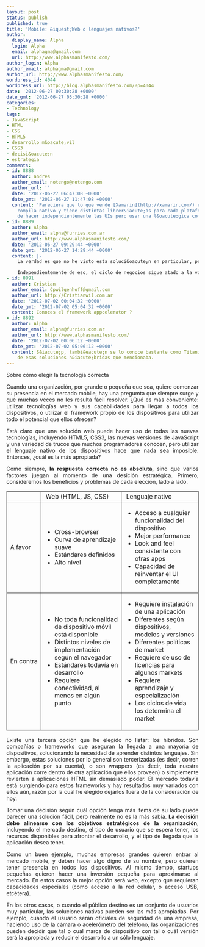```yaml
---
layout: post
status: publish
published: true
title: 'Mobile: &iquest;Web o lenguajes nativos?'
author:
  display_name: Alpha
  login: Alpha
  email: alphagma@gmail.com
  url: http://www.alphasmanifesto.com/
author_login: Alpha
author_email: alphagma@gmail.com
author_url: http://www.alphasmanifesto.com/
wordpress_id: 4044
wordpress_url: http://blog.alphasmanifesto.com/?p=4044
date: '2012-06-27 00:30:28 +0000'
date_gmt: '2012-06-27 05:30:28 +0000'
categories:
- Technology
tags:
- JavaScript
- HTML
- CSS
- HTML5
- desarrollo m&oacute;vil
- CSS3
- decisi&oacute;n
- estrategia
comments:
- id: 8888
  author: andres
  author_email: notengo@notengo.com
  author_url: ''
  date: '2012-06-27 06:47:08 +0000'
  date_gmt: '2012-06-27 11:47:08 +0000'
  content: 'Pareciera que lo que vende [Xamarin](http://xamarin.com/) es un buen h&iacute;brido:
    compila nativo y tiene distintas librer&iacute;as para cada plataforma de forma
    de hacer independientemente las UIs pero usar una l&oacute;gica com&uacute;n.'
- id: 8889
  author: Alpha
  author_email: alpha@furries.com.ar
  author_url: http://www.alphasmanifesto.com/
  date: '2012-06-27 09:29:44 +0000'
  date_gmt: '2012-06-27 14:29:44 +0000'
  content: |-
    La verdad es que no he visto esta soluci&oacute;n en particular, pero por lo general, lo que hacen muchos de los que compilan a c&oacute;digo nativo siendo comunes (que son pocos) es poner un punto intermedio com&uacute;n entre todas las plataformas. Significa que s&oacute;lo podr&iacute;as llegar al menor denominador com&uacute;n entre las distintas plataformas.

    Independientemente de eso, el ciclo de negocios sigue atado a la voluntad de cada market.
- id: 8891
  author: Cristian
  author_email: Cpwilgenhoff@gmail.com
  author_url: http://Cristianwil.com.ar
  date: '2012-07-02 00:04:32 +0000'
  date_gmt: '2012-07-02 05:04:32 +0000'
  content: Conoces el framework appcelerator ?
- id: 8892
  author: Alpha
  author_email: alpha@furries.com.ar
  author_url: http://www.alphasmanifesto.com/
  date: '2012-07-02 00:06:12 +0000'
  date_gmt: '2012-07-02 05:06:12 +0000'
  content: S&iacute;p, tambi&eacute;n se lo conoce bastante como Titanium, es una
    de esas soluciones h&iacute;bridas que mencionaba.
---
```

Sobre cómo elegir la tecnología correcta

<p style="text-align: justify;">Cuando una organizaci&oacute;n, por grande o peque&ntilde;a que sea, quiere comenzar su presencia en el mercado mobile, hay una pregumta que siempre surge y que muchas veces no les resulta f&aacute;cil resolver. &iquest;Qu&eacute; es m&aacute;s conveniente: utilizar tecnolog&iacute;as web y sus capabilidades para llegar a todos los dispositivos, o utilizar el framework propio de los dispositivos para utilizar todo el potencial que ellos ofrecen?</p>
<p style="text-align: justify;">Est&aacute; claro que una soluci&oacute;n web puede hacer uso de todas las nuevas tecnolog&iacute;as, incluyendo HTML5, CSS3, las nuevas versiones de JavaScript y una variedad de trucos que muchos programadores conocen, pero utilizar el lenguaje nativo de los dispositivos hace que nada sea imposible. Entonces, &iquest;cu&aacute;l es la m&aacute;s apropiada?</p>
<p style="text-align: justify;">Como siempre, <strong>la respuesta correcta no es absoluta</strong>, sino que varios factores juegan al momento de una desici&oacute;n estrat&eacute;gica. Primero, consideremos los beneficios y problemas de cada elecci&oacute;n, lado a lado.</p>
<table class="aligncenter" style="width: 100%;" border="1" cellpadding="10" align="center">
<thead>
<tr>
<td></td>
<td>&nbsp;Web (HTML, JS, CSS)</td>
<td>&nbsp;Lenguaje nativo</td>
</tr>
</thead>
<tbody>
<tr>
<td>A&nbsp;favor</td>
<td>
<ul>
<li>Cross-browser</li>
<li>Curva de aprendizaje suave</li>
<li>Est&aacute;ndares definidos</li>
<li>Alto nivel</li>
</ul>
</td>
<td>
<ul>
<li>Acceso a cualquier funcionalidad del dispositivo</li>
<li>Mejor performance</li>
<li>Look and feel consistente con otras apps</li>
<li>Capacidad de reinventar el UI completamente</li>
</ul>
</td>
</tr>
<tr>
<td>En&nbsp;contra</td>
<td>
<ul>
<li>No toda funcionalidad de dispositivo m&oacute;vil est&aacute; disponible</li>
<li>Distintos niveles de implementaci&oacute;n seg&uacute;n el navegador</li>
<li>Est&aacute;ndares todav&iacute;a en desarrollo</li>
<li>Requiere conectividad, al menos en alg&uacute;n punto</li>
</ul>
</td>
<td>
<ul>
<li>Requiere instalaci&oacute;n de una aplicaci&oacute;n</li>
<li>Diferentes seg&uacute;n dispositivos, modelos y versiones</li>
<li>Diferentes pol&iacute;ticas de market</li>
<li>Requiere de uso de licencias para algunos markets</li>
<li>Requiere aprendizaje y especializaci&oacute;n</li>
<li>Los ciclos de vida los determina el market</li>
</ul>
</td>
</tr>
</tbody>
</table>
<p style="text-align: justify;">Existe una tercera opci&oacute;n que he elegido no listar: los h&iacute;bridos. Son compa&ntilde;&iacute;as o frameworks que aseguran la llegada a una mayor&iacute;a de dispositivos, solucionando la necesidad de aprender distintos lenguajes. Sin embargo, estas soluciones por lo general son tercerizadas (es decir, corren la aplicaci&oacute;n por su cuenta), o son wrappers (es decir, toda nuestra aplicaci&oacute;n corre dentro de otra aplicaci&oacute;n que ellos proveen) o simplemente revierten a aplicaciones HTML sin demasiado poder. El mercado todav&iacute;a est&aacute; surgiendo para estos frameworks y hay resultados muy variados con ellos a&uacute;n, raz&oacute;n por la cual he elegido dejarlos fuera de la consideraci&oacute;n de hoy.</p>
<p style="text-align: justify;">Tomar una decisi&oacute;n seg&uacute;n cu&aacute;l opci&oacute;n tenga m&aacute;s &iacute;tems de su lado puede parecer una soluci&oacute;n f&aacute;cil, pero realmente no es la m&aacute;s sabia. <strong>La decisi&oacute;n debe alinearse con los objetivos estrat&eacute;gicos de la organizaci&oacute;n</strong>, incluyendo el mercado destino, el tipo de usuario que se espera tener, los recursos disponibles para afrontar el desarrollo, y el tipo de llegada que la aplicaci&oacute;n desea tener.</p>
<p style="text-align: justify;">Como un buen ejemplo, muchas empresas grandes quieren entrar al mercado mobile, y deben hacer algo digno de su nombre, pero quieren tener presencia en todos los dispositivos. Al mismo tiempo, startups peque&ntilde;as quieren hacer una inversi&oacute;n peque&ntilde;a para aproximarse al mercado. En estos casos la mejor opci&oacute;n ser&aacute; web, excepto que requieran capacidades especiales (como acceso a la red celular, o acceso USB, etc&eacute;tera).</p>
<p style="text-align: justify;">En los otros casos, o cuando el p&uacute;blico destino es un conjunto de usuarios muy particular, las soluciones nativas pueden ser las m&aacute;s apropiadas. Por ejemplo, cuando el usuario ser&aacute;n oficiales de seguridad de una empresa, haciendo uso de la c&aacute;mara o aceler&oacute;metro del tel&eacute;fono, las organizaciones pueden decidir que tal o cu&aacute;l marca de dispositivo con tal o cu&aacute;l versi&oacute;n ser&aacute; la apropiada y reducir el desarrollo a un s&oacute;lo lenguaje.</p>
